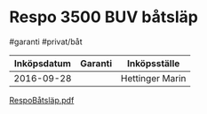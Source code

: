# Respo 3500 BUV båtsläp
#garanti
#privat/båt

| Inköpsdatum | Garanti | Inköpsställe    |
|-------------|---------|-----------------|
| 2016-09-28  |         | Hettinger Marin |

[RespoBåtsläp.pdf](Respo%203500%20BUV%20b%C3%A5tsl%C3%A4p/RespoBa%CC%8Atsla%CC%88p.pdf)<!-- {"embed":"true", "preview":"true"} -->